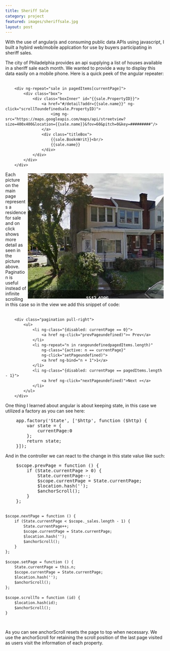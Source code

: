 ```yaml
---
title: Sheriff Sale
category: project
featured: images/sheriffsale.jpg
layout: post
---
```


<p>With the use of angularjs and consuming public data APIs using javascript, I built a hybird web/mobile applcation for use by buyers participating in sheriff sales.</p>
<!--more-->
<p>The city of Philadelphia provides an api supplying a list of houses available in a sheriff sale each month. We wanted to provide a way to display this data easily on a mobile phone. Here is a quick peek of the angular repeater:</p>
<pre class="prettyprint"><code>
	&lt;div ng-repeat=&quot;sale in pagedItems[currentPage]&quot;&gt;
        &lt;div class=&quot;box&quot;&gt;
            &lt;div class=&quot;boxInner&quot; id=&quot;{{sale.PropertyID}}&quot;&gt;
                &lt;a href=&quot;#/detail?addr={{sale.name}}&quot; ng-click=&quot;scrollToundefinedsale.PropertyID)&quot;&gt;
                    &lt;img ng-src=&quot;https://maps.googleapis.com/maps/api/streetview?size=400x400&amp;location={{sale.name}}&amp;fov=60&amp;pitch=0&amp;key=#########&quot;/&gt;
                &lt;/a&gt;
                &lt;div class=&quot;titleBox&quot;&gt;
                    {{sale.BooknWrit}}&lt;br/&gt;
                    {{sale.name}}
                &lt;/div&gt;
            &lt;/div&gt;
        &lt;/div&gt;
    &lt;/div&gt;
</code></pre>
<p><img src="/assets/images/sheriffsale1.jpg" align="right" valign="top" vspace="5" hspace="5"/>Each picture on the main page represents a residence for sale and on click shows more detail as seen in the picture above. Pagination is useful instead of infinite scrolling in this case so in the view we add this snippet of code:</p>
<pre class="prettyprint"><code>
	&lt;div class=&quot;pagination pull-right&quot;&gt;
        &lt;ul&gt;
            &lt;li ng-class=&quot;{disabled: currentPage == 0}&quot;&gt;
                &lt;a href ng-click=&quot;prevPageundefined)&quot;&gt;« Prev&lt;/a&gt;
            &lt;/li&gt;
            &lt;li ng-repeat=&quot;n in rangeundefinedpagedItems.length)&quot;
                ng-class=&quot;{active: n == currentPage}&quot;
                ng-click=&quot;setPageundefined)&quot;&gt;
                &lt;a href ng-bind=&quot;n + 1&quot;&gt;1&lt;/a&gt;
            &lt;/li&gt;
            &lt;li ng-class=&quot;{disabled: currentPage == pagedItems.length - 1}&quot;&gt;
                &lt;a href ng-click=&quot;nextPageundefined)&quot;&gt;Next »&lt;/a&gt;
            &lt;/li&gt;
        &lt;/ul&gt;
    &lt;/div&gt;
</code></pre>
<p>One thing I learned about angular is about keeping state, in this case we utilized a factory as you can see here:</p>
<pre class="prettyprint">
	app.factory('State', ['$http', function ($http) {
	    var state = {
	        currentPage:0
	    };
	    return state;
	}]);
</pre>
<p>And in the controller we can react to the change in this state value like such:</p>
<pre class="prettyprint">
    $scope.prevPage = function () {
        if (State.currentPage > 0) {
            State.currentPage--;
            $scope.currentPage = State.currentPage;
            $location.hash('');
            $anchorScroll();
        }
    };

    $scope.nextPage = function () {
        if (State.currentPage < $scope._sales.length - 1) {
            State.currentPage++;
            $scope.currentPage = State.currentPage;
            $location.hash('');
            $anchorScroll();
        }
    };

    $scope.setPage = function () {
        State.currentPage = this.n;
        $scope.currentPage = State.currentPage;
        $location.hash('');
        $anchorScroll();
    };

    $scope.scrollTo = function (id) {
        $location.hash(id);
        $anchorScroll();
    }
</pre>
<p>As you can see anchorScroll resets the page to top when necessary. We use the anchorScroll for retaining the scroll position of the last page visited as users visit the information of each property.</p>